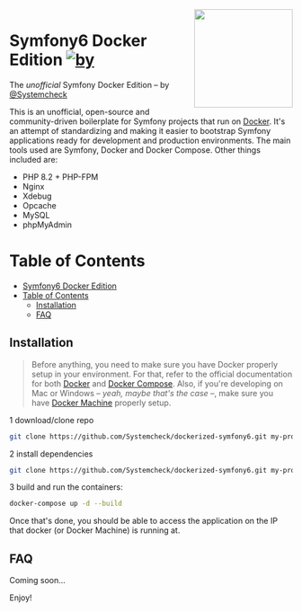 <img align="right" width="175px" src="https://camo.githubusercontent.com/7e57ebd8fa0125653e3b41c87fc4d3a6b61964fc/687474703a2f2f692e696d6775722e636f6d2f7663355a56714c2e706e673f32" />

Symfony6 Docker Edition [![by](https://img.shields.io/badge/by-Systemcheck-brightgreen)](https://github.com/Systemcheck)
========================

The *unofficial* Symfony Docker Edition – by [@Systemcheck](https://github.com/Systemcheck)

This is an unofficial, open-source and community-driven boilerplate for Symfony projects that run on [Docker](https://www.docker.com/). It's an attempt of standardizing and making it easier to bootstrap Symfony applications ready for development and production environments. The main tools used are Symfony, Docker and Docker Compose. Other things included are:

- PHP 8.2 + PHP-FPM
- Nginx
- Xdebug
- Opcache
- MySQL
- phpMyAdmin

Table of Contents
==================

- [Symfony6 Docker Edition ](#symfony6-docker-edition-)
- [Table of Contents](#table-of-contents)
  - [Installation](#installation)
  - [FAQ](#faq)

## Installation

> Before anything, you need to make sure you have Docker properly setup in your environment. For that, refer to the official documentation for both [Docker](https://docs.docker.com/) and [Docker Compose](https://docs.docker.com/compose/). Also, if you're developing on Mac or Windows – *yeah, maybe that's the case* –, make sure you have [Docker Machine](https://docs.docker.com/machine/) properly setup.

1 download/clone repo

```bash
git clone https://github.com/Systemcheck/dockerized-symfony6.git my-project
```

2 install dependencies

```bash
git clone https://github.com/Systemcheck/dockerized-symfony6.git my-project
```

3 build and run the containers:

```bash
docker-compose up -d --build
```

Once that's done, you should be able to access the application on the IP that docker (or Docker Machine) is running at.

## FAQ

Coming soon...

Enjoy!
